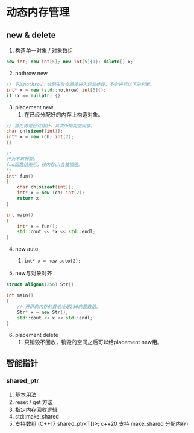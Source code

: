 # 动态内存管理
## new & delete
1. 构造单一对象 / 对象数组

```cxx
new int; new int[5]; new int[5]{1}; delete[] x;
```

2. nothrow new

```cxx
// 不加nothrow：分配失败会直接进入异常处理，不会进行以下的判断。
int* x = new (std::nothrow) int[5]{};
if (x == nullptr) {}
```

3. placement new
   1. 在已经分配好的内存上构造对象。

```cxx
// 首先得是合法指针，其次所指向空间够。
char ch[sizeof(int)];
int* x = new (ch) int(2);
{}
```
```cxx
/*
行为不可预期。
fun函数结束后，栈内存ch会被销毁。
*/
int* fun()
{
    char ch[sizeof(int)];
    int* x = new (ch) int(2);
    return x;
}

int main()
{
    int* x = fun();
    std::cout << *x << std::endl;
}
```

4. new auto
   1. `int* x = new auto(2);`

5. new与对象对齐

```cxx
struct alignas(256) Str{};

int main()
{
    // 开辟的内存的首地址是256的整数倍。
    Str* x = new Str();
    std::cout << x << std::endl;
} 
```

6. placement delete
    1. 只销毁不回收，销毁的空间之后可以给placement new用。


## 智能指针
### shared_ptr
1. 基本用法
2. reset / get 方法
3. 指定内存回收逻辑
4. std::make_shared
5. 支持数组 (C++17 shared_ptr<T[]>; c++20 支持 make_shared 分配内存)
